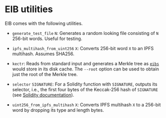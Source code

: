 # EIB utilities

EIB comes with the following utilities.

  * `generate_test_file` `N`: Generates a random looking file consisting of `N` 256-bit words.  Useful
    for testing.

  * `ipfs_multihash_from_uint256` `X`: Converts 256-bit word `X` to an IPFS multihash.  Assumes SHA256.

  * `kectr`: Reads from standard input and generates a Merkle tree as [`eibs`](../eibs/README.md)
    would store in its disk cache.  The `--root` option can be used to obtain just the root of the
    Merkle tree.

  * `selector` `SIGNATURE`: For a Solidity function with `SIGNATURE`, outputs its selector, i.e., the
    first four bytes of the Keccak-256 hash of `SIGNATURE` (see
    [Solidity documentation](https://solidity.readthedocs.io/en/v0.4.25/abi-spec.html#function-selector)).

  * `uint256_from_ipfs_multihash` `X`: Converts IPFS multihash `X` to a 256-bit word by dropping its
    type and length bytes.
